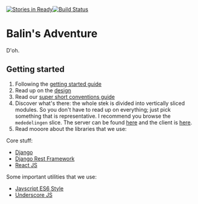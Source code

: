 [![Stories in Ready](https://badge.waffle.io/csrdelft/balins-adventure.svg?label=ready&title=Ready)](http://waffle.io/csrdelft/balins-adventure)[![Build Status](https://travis-ci.org/csrdelft/balins-adventure.svg?branch=master)](https://travis-ci.org/csrdelft/balins-adventure)

# Balin's Adventure

D'oh.

## Getting started

1. Following the [getting started guide](https://github.com/csrdelft/balins-adventure/tree/master/docs)
2. Read up on the [design](https://github.com/csrdelft/balins-adventure/tree/master/docs/architecture)
3. Read our [super short conventions guide](https://github.com/csrdelft/balins-adventure/blob/master/docs/conventions.md)
4. Discover what's there: the whole stek is divided into vertically sliced modules.
   So you don't have to read up on everything; just pick something that is representative.
   I recommend you browse the `mededelingen` slice.
   The server can be found
   [here](https://github.com/csrdelft/balins-adventure/tree/master/src/mededelingen) and the client
   is [here](https://github.com/csrdelft/balins-adventure/tree/master/src/assets/scripts/mededelingen).
5. Read mooore about the libraries that we use:

  Core stuff:

  - [Django](https://docs.djangoproject.com/en/1.8/)
  - [Django Rest Framework](http://www.django-rest-framework.org/#tutorial)
  - [React JS](https://facebook.github.io/react/docs/tutorial.html)

  Some important utilities that we use:

  - [Javscript ES6 Style](https://babeljs.io/docs/learn-es2015/)
  - [Underscore JS](http://underscorejs.org/)
